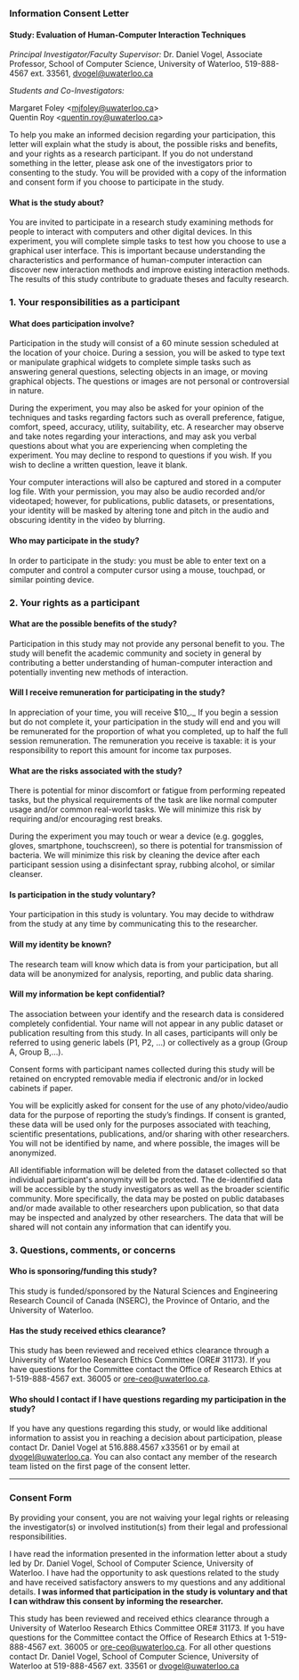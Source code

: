 

### Information Consent Letter 


#### Study: Evaluation of Human-Computer Interaction Techniques

_Principal Investigator/Faculty Supervisor:_ Dr. Daniel Vogel, Associate Professor, School of Computer Science, University of Waterloo, 519-888-4567 ext. 33561, [dvogel@uwaterloo.ca](mailto:dvogel@uwaterloo.ca)

_Students and Co-Investigators:_ 

Margaret Foley &lt;mjfoley@uwaterloo.ca> \
Quentin Roy &lt;quentin.roy@uwaterloo.ca>

To help you make an informed decision regarding your participation, this letter will explain what the study is about, the possible risks and benefits, and your rights as a research participant.  If you do not understand something in the letter, please ask one of the investigators prior to consenting to the study. You will be provided with a copy of the information and consent form if you choose to participate in the study.


#### What is the study about?

You are invited to participate in a research study examining methods for people to interact with computers and other digital devices. In this experiment, you will complete simple tasks to test how you choose to use a graphical user interface. This is important because understanding the characteristics and performance of human-computer interaction can discover new interaction methods and improve existing interaction methods. The results of this study contribute to graduate theses and faculty research.


### 1. Your responsibilities as a participant


#### What does participation involve?

Participation in the study will consist of a 60 minute session scheduled at the location of your choice. During a session, you will be asked to type text or manipulate graphical widgets to complete simple tasks such as answering general questions, selecting objects in an image, or moving graphical objects. The questions or images are not personal or controversial in nature.

During the experiment, you may also be asked for your opinion of the techniques and tasks regarding factors such as overall preference, fatigue, comfort, speed, accuracy, utility, suitability, etc. A researcher may observe and take notes regarding your interactions, and may ask you verbal questions about what you are experiencing when completing the experiment.  You may decline to respond to questions if you wish. If you wish to decline a written question, leave it blank.

Your computer interactions will also be captured and stored in a computer log file.  With your permission, you may also be audio recorded and/or videotaped; however, for publications, public datasets, or presentations, your identity will be masked by altering tone and pitch in the audio and obscuring identity in the video by blurring.


#### Who may participate in the study?

In order to participate in the study: you must be able to enter text on a computer and control a computer cursor using a mouse, touchpad, or similar pointing device.


### 2. Your rights as a participant


#### What are the possible benefits of the study?

Participation in this study may not provide any personal benefit to you. The study will benefit the academic community and society in general by contributing a better understanding of human-computer interaction and potentially inventing new methods of interaction.


#### Will I receive remuneration for participating in the study?

In appreciation of your time, you will receive $10_._ If you begin a session but do not complete it, your participation in the study will end and you will be remunerated for the proportion of what you completed, up to half the full session remuneration. The remuneration you receive is taxable: it is your responsibility to report this amount for income tax purposes. 


#### What are the risks associated with the study?

There is potential for minor discomfort or fatigue from performing repeated tasks, but the physical requirements of the task are like normal computer usage and/or common real-world tasks. We will minimize this risk by requiring and/or encouraging rest breaks.

During the experiment you may touch or wear a device (e.g. goggles, gloves, smartphone, touchscreen), so there is potential for transmission of bacteria. We will minimize this risk by cleaning the device after each participant session using a disinfectant spray, rubbing alcohol, or similar cleanser.


#### Is participation in the study voluntary?

Your participation in this study is voluntary. You may decide to withdraw from the study at any time by communicating this to the researcher.


#### Will my identity be known?

The research team will know which data is from your participation, but all data will be anonymized for analysis, reporting, and public data sharing.


#### Will my information be kept confidential?

The association between your identify and the research data is considered completely confidential.  Your name will not appear in any public dataset or publication resulting from this study.  In all cases, participants will only be referred to using generic labels (P1, P2, …) or collectively as a group (Group A, Group B,…).  

Consent forms with participant names collected during this study will be retained on encrypted removable media if electronic and/or in locked cabinets if paper.  

You will be explicitly asked for consent for the use of any photo/video/audio data for the purpose of reporting the study’s findings.  If consent is granted, these data will be used only for the purposes associated with teaching, scientific presentations, publications, and/or sharing with other researchers. You will not be identified by name, and where possible, the images will be anonymized.

All identifiable information will be deleted from the dataset collected so that individual participant's anonymity will be protected. The de-identified data will be accessible by the study investigators as well as the broader scientific community. More specifically, the data may be posted on public databases and/or made available to other researchers upon publication, so that data may be inspected and analyzed by other researchers. The data that will be shared will not contain any information that can identify you.


### 3. Questions, comments, or concerns


#### Who is sponsoring/funding this study?

This study is funded/sponsored by the Natural Sciences and Engineering Research Council of Canada (NSERC), the Province of Ontario, and the University of Waterloo.


#### Has the study received ethics clearance?

This study has been reviewed and received ethics clearance through a University of Waterloo Research Ethics Committee (ORE# 31173). If you have questions for the Committee contact the Office of Research Ethics at 1-519-888-4567 ext. 36005 or [ore-ceo@uwaterloo.ca](mailto:ore-ceo@uwaterloo.ca).


#### Who should I contact if I have questions regarding my participation in the study?

If you have any questions regarding this study, or would like additional information to assist you in reaching a decision about participation, please contact Dr. Daniel Vogel at 516.888.4567 x33561 or by email at [dvogel@uwaterloo.ca](mailto:dvogel@uwaterloo.ca). You can also contact any member of the research team listed on the first page of the consent letter.

---


### Consent Form

By providing your consent, you are not waiving your legal rights or releasing the investigator(s) or involved institution(s) from their legal and professional responsibilities.

I have read the information presented in the information letter about a study led by Dr. Daniel Vogel, School of Computer Science, University of Waterloo.  I have had the opportunity to ask questions related to the study and have received satisfactory answers to my questions and any additional details. **I was informed that participation in the study is voluntary and that I can withdraw this consent by informing the researcher.**  

This study has been reviewed and received ethics clearance through a University of Waterloo Research Ethics Committee ORE# 31173. If you have questions for the Committee contact the Office of Research Ethics at 1-519-888-4567 ext. 36005 or [ore-ceo@uwaterloo.ca](mailto:ore-ceo@uwaterloo.ca).  For all other questions contact Dr. Daniel Vogel, School of Computer Science, University of Waterloo at 519-888-4567 ext. 33561 or [dvogel@uwaterloo.ca](mailto:dvogel@uwaterloo.ca) 

